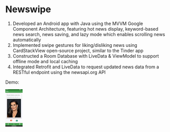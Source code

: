 # Newswipe

1. Developed an Android app with Java using the MVVM Google Component Architecture, featuring hot news display, keyword-based news search, news saving, and lazy mode which enables scrolling news automatically
2. Implemented swipe gestures for liking/disliking news using CardStackView open-source project, similar to the Tinder app
3. Constructed a Room Database with LiveData & ViewModel to support offline mode and local caching
4. Integrated Retrofit and LiveData to request updated news data from a RESTful endpoint using the newsapi.org API

Demo:

![](https://github.com/mChen0422/Newswipe/blob/main/newswipe.gif)

